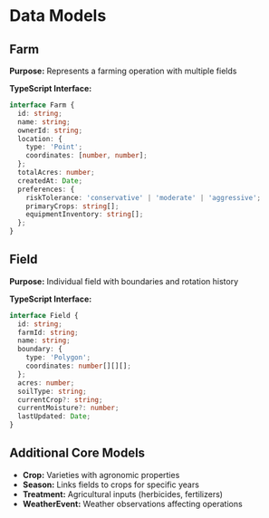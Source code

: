 # Data Models

## Farm
**Purpose:** Represents a farming operation with multiple fields

**TypeScript Interface:**
```typescript
interface Farm {
  id: string;
  name: string;
  ownerId: string;
  location: {
    type: 'Point';
    coordinates: [number, number];
  };
  totalAcres: number;
  createdAt: Date;
  preferences: {
    riskTolerance: 'conservative' | 'moderate' | 'aggressive';
    primaryCrops: string[];
    equipmentInventory: string[];
  };
}
```

## Field
**Purpose:** Individual field with boundaries and rotation history

**TypeScript Interface:**
```typescript
interface Field {
  id: string;
  farmId: string;
  name: string;
  boundary: {
    type: 'Polygon';
    coordinates: number[][][];
  };
  acres: number;
  soilType: string;
  currentCrop?: string;
  currentMoisture?: number;
  lastUpdated: Date;
}
```

## Additional Core Models
- **Crop:** Varieties with agronomic properties
- **Season:** Links fields to crops for specific years
- **Treatment:** Agricultural inputs (herbicides, fertilizers)
- **WeatherEvent:** Weather observations affecting operations
